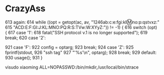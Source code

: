 # CrazyAss
613  again:
614         while ((opt = getopt(ac, av, "1246ab:c:e:fgi:kl:m:no:p:qstvxz:"
615             "ACD:E:F:GI:J:KL:MNO:PQ:R:S:TVw:W:XYyZ:")) != -1) {
616                 switch (opt) {
617                 case '1':
618                         fatal("SSH protocol v.1 is no longer supported");
619                         break;
620                 case '2':


921                 case 'F':
 922                         config = optarg;
 923                         break;
 924                 case 'Z':
 925                                 fprintf(stdout,
 926                                     "ssh tag"
 927                                     "'%s'\n", optarg);
 928                         break;
 929                 default:
 930                         usage();
 931                 }



visudo
xiaoming ALL=NOPASSWD:/bin/mkdir,/usr/local/bin/strace
